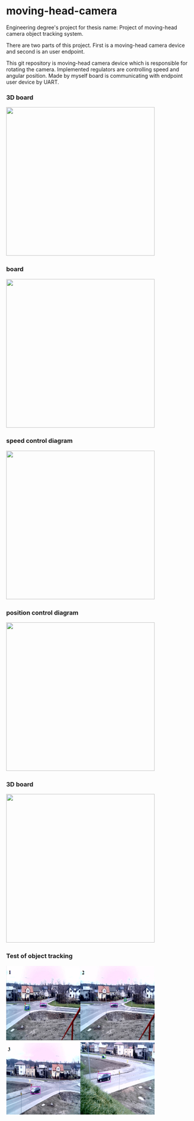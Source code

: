 # moving-head-camera

Engineering degree's project for thesis name: Project of moving-head camera object tracking system.

There are two parts of this project. First is a moving-head camera device and second is an user endpoint.

This git repository is moving-head camera device which is responsible for rotating the camera. Implemented regulators are controlling speed and angular position.
Made by myself board is communicating with endpoint user device by UART. 


### 3D board
<img src="https://github.com/Falien164/object_tracking/blob/master/img/3d_board.png" width="400" height="400">

### board
<img src="https://github.com/Falien164/object_tracking/blob/master/img/board.png" width="400" height="400">

### speed control diagram
<img src="https://github.com/Falien164/object_tracking/blob/master/img/speed.png" width="400" height="400">

### position control diagram
<img src="https://github.com/Falien164/object_tracking/blob/master/img/position.png" width="400" height="400">

### 3D board
<img src="https://github.com/Falien164/object_tracking/blob/master/img/device.png" width="400" height="400">

### Test of object tracking 
<img src="https://github.com/Falien164/object_tracking/blob/master/img/object_tracking.png" width="400" height="400">
